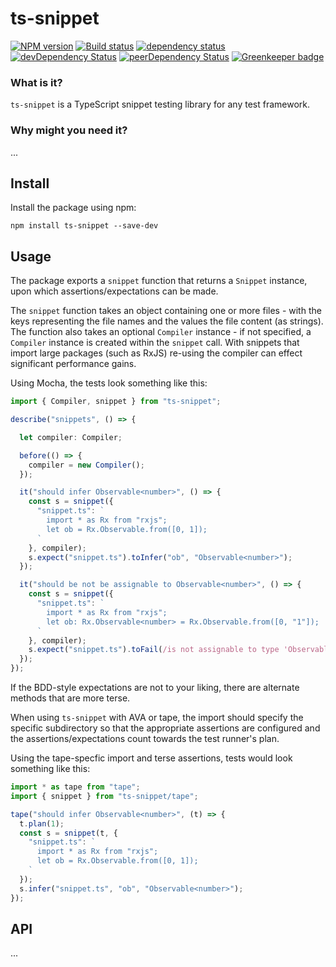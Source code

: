 # ts-snippet

[![NPM version](https://img.shields.io/npm/v/ts-snippet.svg)](https://www.npmjs.com/package/ts-snippet)
[![Build status](https://img.shields.io/travis/cartant/ts-snippet.svg)](http://travis-ci.org/cartant/ts-snippet)
[![dependency status](https://img.shields.io/david/cartant/ts-snippet.svg)](https://david-dm.org/cartant/ts-snippet)
[![devDependency Status](https://img.shields.io/david/dev/cartant/ts-snippet.svg)](https://david-dm.org/cartant/ts-snippet#info=devDependencies)
[![peerDependency Status](https://img.shields.io/david/peer/cartant/ts-snippet.svg)](https://david-dm.org/cartant/ts-snippet#info=peerDependencies)
[![Greenkeeper badge](https://badges.greenkeeper.io/cartant/ts-snippet.svg)](https://greenkeeper.io/)

### What is it?

`ts-snippet` is a TypeScript snippet testing library for any test framework.

### Why might you need it?

...

## Install

Install the package using npm:

```
npm install ts-snippet --save-dev
```

## Usage

The package exports a `snippet` function that returns a `Snippet` instance, upon which assertions/expectations can be made.

The `snippet` function takes an object containing one or more files - with the keys representing the file names and the values the file content (as strings). The function also takes an optional `Compiler` instance - if not specified, a `Compiler` instance is created within the `snippet` call. With snippets that import large packages (such as RxJS) re-using the compiler can effect significant performance gains.

Using Mocha, the tests look something like this:

```ts
import { Compiler, snippet } from "ts-snippet";

describe("snippets", () => {

  let compiler: Compiler;

  before(() => {
    compiler = new Compiler();
  });

  it("should infer Observable<number>", () => {
    const s = snippet({
      "snippet.ts": `
        import * as Rx from "rxjs";
        let ob = Rx.Observable.from([0, 1]);
      `
    }, compiler);
    s.expect("snippet.ts").toInfer("ob", "Observable<number>");
  });

  it("should be not be assignable to Observable<number>", () => {
    const s = snippet({
      "snippet.ts": `
        import * as Rx from "rxjs";
        let ob: Rx.Observable<number> = Rx.Observable.from([0, "1"]);
      `
    }, compiler);
    s.expect("snippet.ts").toFail(/is not assignable to type 'Observable<number>'/);
  });
});
```

If the BDD-style expectations are not to your liking, there are alternate methods that are more terse.

When using `ts-snippet` with AVA or tape, the import should specify the specific subdirectory so that the appropriate assertions are configured and the assertions/expectations count towards the test runner's plan.

Using the tape-specfic import and terse assertions, tests would look something like this:

```ts
import * as tape from "tape";
import { snippet } from "ts-snippet/tape";

tape("should infer Observable<number>", (t) => {
  t.plan(1);
  const s = snippet(t, {
    "snippet.ts": `
      import * as Rx from "rxjs";
      let ob = Rx.Observable.from([0, 1]);
    `
  });
  s.infer("snippet.ts", "ob", "Observable<number>");
});
```

## API

...